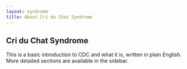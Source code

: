 ```yaml
---
layout: syndrome
title: About Cri du Chat Syndrome
---
```


## Cri du Chat Syndrome

This is a basic introduction to CDC and what it is, written in plain English. More detailed sections are available in the sidebar.